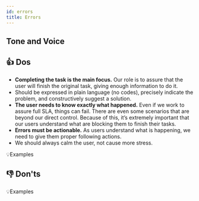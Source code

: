 ```yaml
---
id: errors
title: Errors
---
```


> 

## Tone and Voice





## 👍 Dos

- **Completing the task is the main focus.** Our role is to assure that the user will finish the original task, giving enough information to do it.  
- Should be expressed in plain language (no codes), precisely indicate the problem, and constructively suggest a solution.  
- **The user needs to know exactly what happened.** Even if we work to assure full SLA, things can fail. There are even some scenarios that are beyond our direct control. Because of this, it’s extremely important that our users understand what are blocking them to finish their tasks.  
- **Errors must be actionable.** As users understand what is happening, we need to give them proper following actions.  
- We should always calm the user, not cause more stress.    

💡Examples


## 👎 Don'ts


💡Examples
